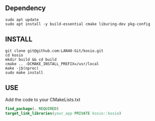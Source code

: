 ## Dependency

```shell
sudo apt update
sudo apt install -y build-essential cmake liburing-dev pkg-config
```

## INSTALL

```shell
git clone git@github.com:LAN40-Git/kosio.git
cd kosio
mkdir build && cd build
cmake .. -DCMAKE_INSTALL_PREFIX=/usr/local
make -j$(nproc)
sudo make install
```

## USE
Add the code to your CMakeLists.txt

```cmake
find_package(. REQUIRED)
target_link_libraries(your_app PRIVATE kosio::kosio)
```
